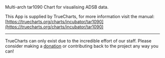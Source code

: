 Multi-arch tar1090 Chart for visualising ADSB data.

This App is supplied by TrueCharts, for more information visit the manual: [https://truecharts.org/charts/incubator/tar1090](https://truecharts.org/charts/incubator/tar1090)

---

TrueCharts can only exist due to the incredible effort of our staff.
Please consider making a [donation](https://truecharts.org/about/sponsor) or contributing back to the project any way you can!

